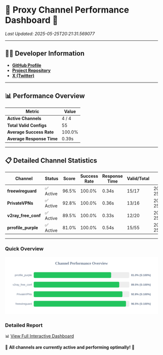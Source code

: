 # 🌟 Proxy Channel Performance Dashboard 🌟

_Last Updated: 2025-05-25T20:21:31.569077_

---

## 👩‍💻 Developer Information

- **[GitHub Profile](https://github.com/4n0nymou3)**  
- **[Project Repository](https://github.com/4n0nymou3/multi-proxy-config-fetcher)**  
- **[X (Twitter)](https://x.com/4n0nymou3)**  

---

## 📊 Performance Overview

| Metric                | Value       |
|-----------------------|-------------|
| **Active Channels**   | 4 / 4       |
| **Total Valid Configs** | 55          |
| **Average Success Rate** | 100.0%      |
| **Average Response Time** | 0.39s       |

---

## 📋 Detailed Channel Statistics

| Channel          | Status     | Score  | Success Rate | Response Time | Valid/Total | Last Success               |
|------------------|------------|--------|--------------|---------------|-------------|----------------------------|
| **freewireguard**  | ✅ Active  | 96.5%  | 100.0% | 0.34s         | 15/17       | 2025-05-25T20:21:31.567456 |
| **PrivateVPNs**  | ✅ Active  | 92.8%  | 100.0% | 0.36s         | 13/16       | 2025-05-25T20:21:31.203799 |
| **v2ray_free_conf**  | ✅ Active  | 89.5%  | 100.0% | 0.33s         | 12/20       | 2025-05-25T20:21:30.802944 |
| **prrofile_purple**  | ✅ Active  | 81.0%  | 100.0% | 0.54s         | 15/55       | 2025-05-25T20:21:30.366313 |

---

### Quick Overview
<div align="center">
  <a href="https://raw.githubusercontent.com/nullluser/NullRepo/refs/heads/main/assets/channel_stats_chart.svg">
    <img src="https://raw.githubusercontent.com/nullluser/NullRepo/refs/heads/main/assets/channel_stats_chart.svg" alt="Source Performance Statistics" width="800">
  </a>
</div>

### Detailed Report
📊 [View Full Interactive Dashboard](https://htmlpreview.github.io/?https://github.com/nullluser/NullRepo/blob/main/assets/performance_report.html)

🎉 **All channels are currently active and performing optimally!** 🎉
